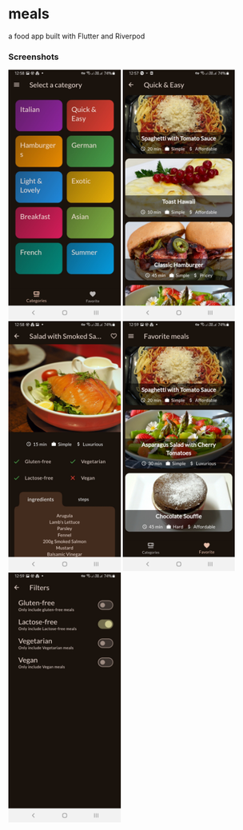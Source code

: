 # meals
a food app built with Flutter and Riverpod

### Screenshots

<img src="assets/1.jpg" height="500em" /> <img src="assets/2.jpg" height="500em" />
<img src="assets/3.jpg" height="500em" /> <img src="assets/4.jpg" height="500em" />
<img src="assets/5.jpg" height="500em" /> 

